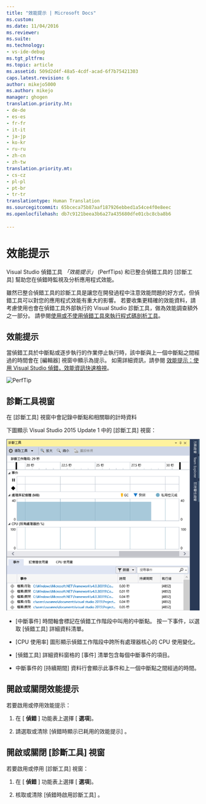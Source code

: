 ```yaml
---
title: "效能提示 | Microsoft Docs"
ms.custom: 
ms.date: 11/04/2016
ms.reviewer: 
ms.suite: 
ms.technology:
- vs-ide-debug
ms.tgt_pltfrm: 
ms.topic: article
ms.assetid: 509d2d4f-48a5-4cdf-acad-6f7b75421303
caps.latest.revision: 6
author: mikejo5000
ms.author: mikejo
manager: ghogen
translation.priority.ht:
- de-de
- es-es
- fr-fr
- it-it
- ja-jp
- ko-kr
- ru-ru
- zh-cn
- zh-tw
translation.priority.mt:
- cs-cz
- pl-pl
- pt-br
- tr-tr
translationtype: Human Translation
ms.sourcegitcommit: 65bceca75b87aaf187926ebbed1a54ce4f0e8eec
ms.openlocfilehash: db7c9121beea3b6a27a435680dfe01cbc8cba8b6

---
```

# <a name="perftips"></a>效能提示
Visual Studio 偵錯工具 *「效能提示」* (PerfTips) 和已整合偵錯工具的 [診斷工具]  幫助您在偵錯時監視及分析應用程式效能。  
  
 雖然已整合偵錯工具的診斷工具是讓您在開發過程中注意效能問題的好方式，但偵錯工具可以對您的應用程式效能有重大的影響。 若要收集更精確的效能資料，請考慮使用也會在偵錯工具外部執行的 Visual Studio 診斷工具，做為效能調查額外之一部分。 請參閱[使用或不使用偵錯工具來執行程式碼剖析工具](../profiling/running-profiling-tools-with-or-without-the-debugger.md)。  
  
## <a name="perftips"></a>效能提示  
 當偵錯工具於中斷點或逐步執行的作業停止執行時，該中斷與上一個中斷點之間經過的時間會在 [編輯器] 視窗中顯示為提示。 如需詳細資訊，請參閱 [效能提示：使用 Visual Studio 偵錯，效能資訊快速檢視](http://blogs.msdn.com/b/visualstudioalm/archive/2014/08/18/perftips-performance-information-at-a-glance-while-debugging-with-visual-studio.aspx)。  
  
 ![PerfTip](../profiling/media/dbgdiag_perf_perftip.png "DBGDIAG_PERF_PerfTip")  
  
## <a name="diagnostics-tools-window"></a>診斷工具視窗  
 在 [診斷工具] 視窗中會記錄中斷點和相關聯的計時資料  
  
 下圖顯示 Visual Studio 2015 Update 1 中的 [診斷工具] 視窗：  
  
 ![DiagnosticTools&#45;Update1](../profiling/media/diagnostictools-update1.png "DiagnosticTools-Update1")  
  
-   [中斷事件]  時間軸會標記在偵錯工作階段中叫用的中斷點。 按一下事件，以選取 [偵錯工具]  詳細資料清單。  
  
-   [CPU 使用率]  圖形顯示偵錯工作階段中跨所有處理器核心的 CPU 使用變化。  
  
-   [偵錯工具]  詳細資料窗格的 [事件]  清單包含每個中斷事件的項目。  
  
-   中斷事件的 [持續期間]  資料行會顯示此事件和上一個中斷點之間經過的時間。  
  
## <a name="turn-perftips-on-or-off"></a>開啟或關閉效能提示  
 若要啟用或停用效能提示：  
  
1.  在 [ **偵錯** ] 功能表上選擇 [ **選項**]。  
  
2.  請選取或清除 [偵錯時顯示已耗用的效能提示] 。  
  
## <a name="turn-the-diagnostic-tools-window-on-or-off"></a>開啟或關閉 [診斷工具] 視窗  
 若要啟用或停用 [診斷工具] 視窗：  
  
1.  在 [ **偵錯** ] 功能表上選擇 [ **選項**]。  
  
2.  核取或清除 [偵錯時啟用診斷工具] 。


<!--HONumber=Feb17_HO4-->


